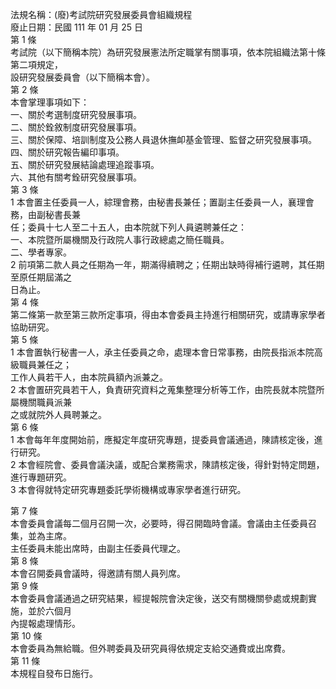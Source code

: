 法規名稱：(廢)考試院研究發展委員會組織規程  
廢止日期：民國 111 年 01 月 25 日  
第 1 條  
考試院（以下簡稱本院）為研究發展憲法所定職掌有關事項，依本院組織法第十條第二項規定，  
設研究發展委員會（以下簡稱本會）。  
第 2 條  
本會掌理事項如下：  
一、關於考選制度研究發展事項。  
二、關於銓敘制度研究發展事項。  
三、關於保障、培訓制度及公務人員退休撫卹基金管理、監督之研究發展事項。  
四、關於研究報告編印事項。  
五、關於研究發展結論處理追蹤事項。  
六、其他有關考銓研究發展事項。  
第 3 條  
1 本會置主任委員一人，綜理會務，由秘書長兼任；置副主任委員一人，襄理會務，由副秘書長兼  
任；委員十七人至二十五人，由本院就下列人員遴聘兼任之：  
一、本院暨所屬機關及行政院人事行政總處之簡任職員。  
二、學者專家。  
2 前項第二款人員之任期為一年，期滿得續聘之；任期出缺時得補行遴聘，其任期至原任期屆滿之  
日為止。  
第 4 條  
第二條第一款至第三款所定事項，得由本會委員主持進行相關研究，或請專家學者協助研究。  
第 5 條  
1 本會置執行秘書一人，承主任委員之命，處理本會日常事務，由院長指派本院高級職員兼任之；  
工作人員若干人，由本院員額內派兼之。  
2 本會置研究員若干人，負責研究資料之蒐集整理分析等工作，由院長就本院暨所屬機關職員派兼  
之或就院外人員聘兼之。  
第 6 條  
1 本會每年年度開始前，應擬定年度研究專題，提委員會議通過，陳請核定後，進行研究。  
2 本會經院會、委員會議決議，或配合業務需求，陳請核定後，得針對特定問題，進行專題研究。  
3 本會得就特定研究專題委託學術機構或專家學者進行研究。  


第 7 條  
本會委員會議每二個月召開一次，必要時，得召開臨時會議。會議由主任委員召集，並為主席。  
主任委員未能出席時，由副主任委員代理之。  
第 8 條  
本會召開委員會議時，得邀請有關人員列席。  
第 9 條  
本會委員會議通過之研究結果，經提報院會決定後，送交有關機關參處或規劃實施，並於六個月  
內提報處理情形。  
第 10 條  
本會委員為無給職。但外聘委員及研究員得依規定支給交通費或出席費。  
第 11 條  
本規程自發布日施行。  


